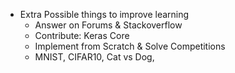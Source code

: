 - Extra Possible things to improve learning
    - Answer on Forums & Stackoverflow
    - Contribute: Keras Core
    - Implement from Scratch & Solve Competitions
    - MNIST, CIFAR10, Cat vs Dog, 